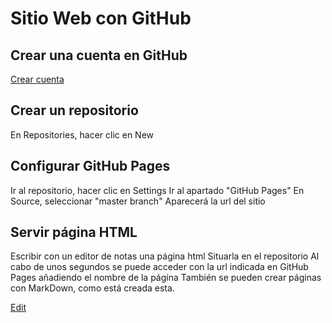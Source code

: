 # Sitio Web con GitHub

## Crear una cuenta en GitHub
[Crear cuenta](https://github.com/join?source_repo=nicolasserrano%2FCS)

## Crear un repositorio
En Repositories, hacer clic en New

## Configurar GitHub Pages
Ir al repositorio, hacer clic en Settings
Ir al apartado "GitHub Pages"
En Source, seleccionar "master branch"
Aparecerá la url del sitio

## Servir página HTML
Escribir con un editor de notas una página html
Situarla en el repositorio
Al cabo de unos segundos se puede acceder con la url indicada en GitHub Pages añadiendo el nombre de la página
También se pueden crear páginas con MarkDown, como está creada esta.

[Edit](https://github.com/nicolasserrano/CS/edit/master/WebGitHub.md)
<style>
div.container ul, div.container ol {
    padding-left: 1.4em;
}
</style>

